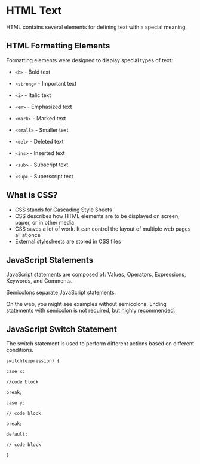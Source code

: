 # HTML Text

HTML contains several elements for defining text with a special meaning.

## HTML Formatting Elements

Formatting elements were designed to display special types of text:

* ```<b>``` - Bold text

* ```<strong>``` - Important text

* ```<i>``` - Italic text

* ```<em>``` - Emphasized text

* ```<mark>``` - Marked text

* ```<small>``` - Smaller text

* ```<del>``` - Deleted text

* ```<ins>``` - Inserted text

* ```<sub>``` - Subscript text

* ```<sup>``` - Superscript text

## What is CSS?

* CSS stands for Cascading Style Sheets
* CSS describes how HTML elements are to be displayed on screen, paper, or in other media
* CSS saves a lot of work. It can control the layout of multiple web pages all at once
* External stylesheets are stored in CSS files

## JavaScript Statements

JavaScript statements are composed of: Values, Operators, Expressions, Keywords, and Comments.

Semicolons separate JavaScript statements.

On the web, you might see examples without semicolons.
Ending statements with semicolon is not required, but highly recommended.

## JavaScript Switch Statement

The switch statement is used to perform different actions based on different conditions.

```switch(expression) {```

```case x:```

```//code block```

```break;```

```case y:```

```// code block```

```break;```

```default:```

 ```// code block```

```}```